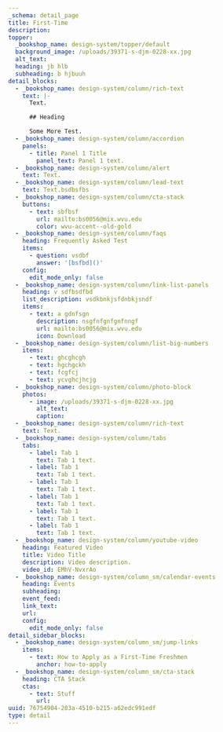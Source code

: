 ```yaml
---
_schema: detail_page
title: First-Time
description:
topper:
  _bookshop_name: design-system/topper/default
  background_image: /uploads/39371-s-djm-0228-xx.jpg
  alt_text:
  heading: jb hlb
  subheading: b hjbuuh
detail_blocks:
  - _bookshop_name: design-system/column/rich-text
    text: |-
      Text.

      ## Heading

      Some More Test.
  - _bookshop_name: design-system/column/accordion
    panels:
      - title: Panel 1 Title
        panel_text: Panel 1 text.
  - _bookshop_name: design-system/column/alert
    text: Text.
  - _bookshop_name: design-system/column/lead-text
    text: Text.bsdbsfbs
  - _bookshop_name: design-system/column/cta-stack
    buttons:
      - text: sbfbsf
        url: mailto:bs0056@mix.wvu.edu
        color: wvu-accent--old-gold
  - _bookshop_name: design-system/column/faqs
    heading: Frequently Asked Test
    items:
      - question: vsdbf
        answer: '[bsfbd]()'
    config:
      edit_mode_only: false
  - _bookshop_name: design-system/column/link-list-panels
    heading: v sdfbsdfbd
    list_description: vsdkbnkjsfdnbkjsndf
    items:
      - text: a gdnfsgn
        description: nsgfnfgnfgnfnngf
        url: mailto:bs0056@mix.wvu.edu
        icon: Download
  - _bookshop_name: design-system/column/list-big-numbers
    items:
      - text: ghcghcgh
      - text: hgchgckh
      - text: fcgfcj
      - text: ycvghcjhcjg
  - _bookshop_name: design-system/column/photo-block
    photos:
      - image: /uploads/39371-s-djm-0228-xx.jpg
        alt_text:
        caption:
  - _bookshop_name: design-system/column/rich-text
    text: Text.
  - _bookshop_name: design-system/column/tabs
    tabs:
      - label: Tab 1
        text: Tab 1 text.
      - label: Tab 1
        text: Tab 1 text.
      - label: Tab 1
        text: Tab 1 text.
      - label: Tab 1
        text: Tab 1 text.
      - label: Tab 1
        text: Tab 1 text.
      - label: Tab 1
        text: Tab 1 text.
  - _bookshop_name: design-system/column/youtube-video
    heading: Featured Video
    title: Video Title
    description: Video description.
    video_id: EMhV-NvxrAo
  - _bookshop_name: design-system/column_sm/calendar-events
    heading: Events
    subheading:
    event_feed:
    link_text:
    url:
    config:
      edit_mode_only: false
detail_sidebar_blocks:
  - _bookshop_name: design-system/column_sm/jump-links
    items:
      - text: How to Apply as a First-Time Freshmen
        anchor: how-to-apply
  - _bookshop_name: design-system/column_sm/cta-stack
    heading: CTA Stack
    ctas:
      - text: Stuff
        url:
uuid: 76754904-203a-4510-b215-a62edc991edf
type: detail
---
```


